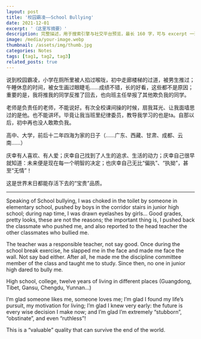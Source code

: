 ```yaml
---
layout: post
title: '校园霸凌——School Bullying'
date: 2021-12-01
excerpt: '（这里写摘要）'
description: 完整描述，用于搜索引擎与社交平台预览，最长 160 字，可与 excerpt 一致
image: /media/your-image.webp
thumbnail: /assets/img/thumb.jpg
categories: Notes
tags: [tag1, tag2, tag3]
related_posts: true
---
```


说到校园霸凌，小学在厕所里被人掐过喉咙，初中走廊楼梯的过道，被男生推过；午睡休息的时间，被女生画过眼睫毛……成绩不错，长的好看，这些都不是原因；重要的是，我将推我的同学反推了回去，也向班主任举报了其他欺负我的同学。

老师是负责任的老师，不能说好。有次全校课间操的时候，扇我耳光、让我面墙思过的是他。也不能讲坏。毕竟让我当班里纪律委员，教导我学习的也是ta。自那以后，初中再也没人敢欺负我。

高中、大学，前后十二年四海为家的日子（……广东、西藏、甘肃、成都、云南……）

庆幸有人喜欢、有人爱；庆幸自己找到了人生的追求、生活的动力；庆幸自己很早就知道：未来便是现在每一个明智的决定；也庆幸自己无比“偏执”、“执拗”，甚至“无情”！

这是世界末日都能存活下去的“宝贵”品质。

---

Speaking of School bullying, I was choked in the toilet by someone in elementary school, pushed by boys in the corridor stairs in junior high school; during nap time, I was drawn eyelashes by girls… Good grades, pretty looks, these are not the reasons; the important thing is, I pushed back the classmate who pushed me, and also reported to the head teacher the other classmates who bullied me.

The teacher was a responsible teacher, not say good. Once during the school break exercise, he slapped me in the face and made me face the wall. Not say bad either. After all, he made me the discipline committee member of the class and taught me to study. Since then, no one in junior high dared to bully me.

High school, college, twelve years of living in different places (Guangdong, Tibet, Gansu, Chengdu, Yunnan…)

I’m glad someone likes me, someone loves me; I’m glad I found my life’s pursuit, my motivation for living; I’m glad I knew very early: the future is every wise decision I make now; and I’m glad I’m extremely “stubborn”, “obstinate”, and even “ruthless”!

This is a “valuable” quality that can survive the end of the world.